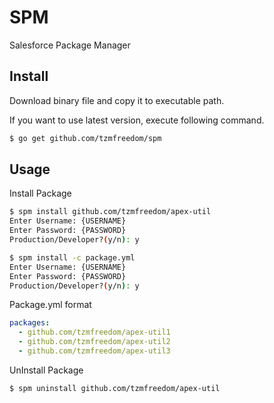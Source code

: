 # SPM

Salesforce Package Manager

## Install

Download binary file and copy it to executable path.

If you want to use latest version, execute following command.

```bash
$ go get github.com/tzmfreedom/spm
```

## Usage

Install Package

```bash
$ spm install github.com/tzmfreedom/apex-util
Enter Username: {USERNAME}
Enter Password: {PASSWORD}
Production/Developer?(y/n): y
```

```bash
$ spm install -c package.yml
Enter Username: {USERNAME}
Enter Password: {PASSWORD}
Production/Developer?(y/n): y
```

Package.yml format

```yaml
packages:
  - github.com/tzmfreedom/apex-util1
  - github.com/tzmfreedom/apex-util2
  - github.com/tzmfreedom/apex-util3
```

UnInstall Package

```bash
$ spm uninstall github.com/tzmfreedom/apex-util
```

